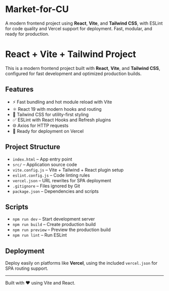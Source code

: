 # Market-for-CU
A modern frontend project using **React**, **Vite**, and **Tailwind CSS**, with ESLint for code quality and Vercel support for deployment. Fast, modular, and ready for production.
# React + Vite + Tailwind Project

This is a modern frontend project built with **React**, **Vite**, and **Tailwind CSS**, configured for fast development and optimized production builds.

## Features

- ⚡ Fast bundling and hot module reload with Vite
- ⚛️ React 19 with modern hooks and routing
- 🎨 Tailwind CSS for utility-first styling
- ✅ ESLint with React Hooks and Refresh plugins
- 🌐 Axios for HTTP requests
- 🚀 Ready for deployment on Vercel

## Project Structure

- `index.html` – App entry point
- `src/` – Application source code
- `vite.config.js` – Vite + Tailwind + React plugin setup
- `eslint.config.js` – Code linting rules
- `vercel.json` – URL rewrites for SPA deployment
- `.gitignore` – Files ignored by Git
- `package.json` – Dependencies and scripts

## Scripts

- `npm run dev` – Start development server
- `npm run build` – Create production build
- `npm run preview` – Preview the production build
- `npm run lint` – Run ESLint

## Deployment

Deploy easily on platforms like **Vercel**, using the included `vercel.json` for SPA routing support.

---

Built with ❤️ using Vite and React.

